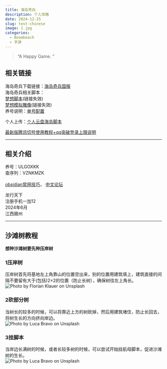```yaml
---
title: 海岛奇兵
description: 个人攻略
date: 2024-12-25
slug: test-chinese
image: 1.jpg
categories:
  - Boombeach
  - 手游
---
```

> “A Happy Game. ”
## 相关链接
海岛奇兵下载链接：[海岛奇兵国服](https://bb.qq.com/)<br>
海岛奇兵相关脚本：<br>
[梦想脚本](https://www.123865.com/s/yyl7Vv-A8OF3)(链接失效)<br>
[梦想模拟雕像](https://www.123865.com/s/yyl7Vv-o8OF3)(链接失效)<br>
养号说明：[单号配置](https://note.youdao.com/s/P86dxEYd)<br>

个人上传：[个人云盘海岛脚本](https://www.123pan.com/s/MEejVv-OEwo3.html)<br>

[最新版腾讯切号使用教程+qq突破登录上限说明](https://note.youdao.com/s/gBwzRrG)<br>

---
## 相关介绍
养号：ULGOXKK<br>
查序列：VZNKMZK<br><br>
[obsidian常用技巧](https://publish.obsidian.md/chinesehelp)，
[中文论坛](https://forum-zh.obsidian.md/)<br>

龙行天下<br>
注册手机一加12<br>
2024年6月<br>
江西赣州<br>

---
## 沙滩树教程
**想种沙滩树要先种压岸树**
### 1压岸树
压岸树首先将基地左上角靠山的位置空出来，别的位置用建筑填上，建筑直接的间隔不要留有大于(包括)2×2的位置（防止长树），确保树往左上角长。<br>
![Photo by Florian Klauer on Unsplash](2.png)
### 2砍部分树
当树长的较多的时候，可以将靠近上方的树砍掉，然后用建筑堵住，防止长回去，将树生长的方向挤向岸边。<br>
  ![Photo by Luca Bravo on Unsplash](3.png)
### 3挂脚本
当岸边长满树的时候，或者长较多树的时候，可以尝试开始挂航母脚本，促进沙滩树的生长。<br>
  ![Photo by Luca Bravo on Unsplash](4.png)
